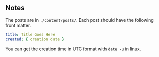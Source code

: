 ## Notes

The posts are in `./content/posts/`.
Each post should have the following front matter.

```yaml
title: Title Goes Here
created: { creation date }
```

You can get the creation time in UTC format with `date -u` in linux.
